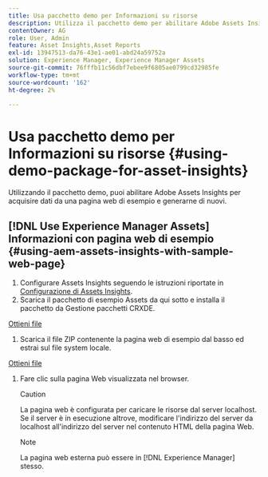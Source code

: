 ```yaml
---
title: Usa pacchetto demo per Informazioni su risorse
description: Utilizza il pacchetto demo per abilitare Adobe Assets Insights per acquisire dati da una pagina web e generarne di nuovi.
contentOwner: AG
role: User, Admin
feature: Asset Insights,Asset Reports
exl-id: 13947513-da76-43e1-ae01-abd24a59752a
solution: Experience Manager, Experience Manager Assets
source-git-commit: 76fffb11c56dbf7ebee9f6805ae0799cd32985fe
workflow-type: tm+mt
source-wordcount: '162'
ht-degree: 2%

---
```


# Usa pacchetto demo per Informazioni su risorse {#using-demo-package-for-asset-insights}

Utilizzando il pacchetto demo, puoi abilitare Adobe Assets Insights per acquisire dati da una pagina web di esempio e generarne di nuovi.

## [!DNL Use Experience Manager Assets] Informazioni con pagina web di esempio  {#using-aem-assets-insights-with-sample-web-page}

1. Configurare Assets Insights seguendo le istruzioni riportate in [Configurazione di Assets Insights](configure-asset-insights.md).
1. Scarica il pacchetto di esempio Assets da qui sotto e installa il pacchetto da Gestione pacchetti CRXDE.

[Ottieni file](assets/insightsdemo.zip)

1. Scarica il file ZIP contenente la pagina web di esempio dal basso ed estrai sul file system locale.

[Ottieni file](assets/demosite.zip)

1. Fare clic sulla pagina Web visualizzata nel browser.

   >[!CAUTION]
   >
   >La pagina web è configurata per caricare le risorse dal server localhost. Se il server è in esecuzione altrove, modificare l&#39;indirizzo del server da localhost all&#39;indirizzo del server nel contenuto HTML della pagina Web.

   >[!NOTE]
   >
   >La pagina web esterna può essere in [!DNL Experience Manager] stesso.
